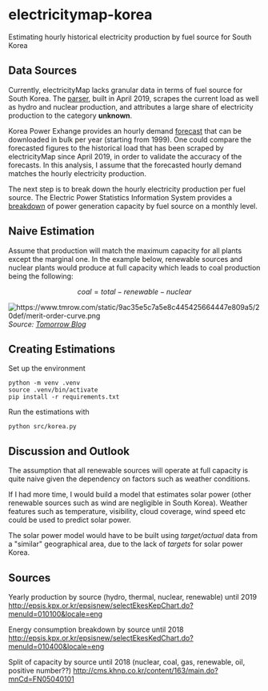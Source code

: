 # electricitymap-korea
Estimating hourly historical electricity production by fuel source for South Korea

## Data Sources
Currently, electricityMap lacks granular data in terms of fuel source for South Korea. The [parser](https://github.com/tmrowco/electricitymap-contrib/pull/1816/files), built in April 2019,  scrapes the current load as well as hydro and nuclear production, and attributes a large share of electricity production to the category **unknown**.

Korea Power Exhange provides an hourly demand [forecast](http://www.kpx.or.kr/www/contents.do?key=223) that can be downloaded in bulk per year (starting from 1999). One could compare the forecasted figures to the historical load that has been scraped by electricityMap since April 2019, in order to validate the accuracy of the forecasts. In this analysis, I assume that the forecasted hourly demand matches the hourly electricity production. 

<!-- **Cross check using this: http://epsis.kpx.or.kr/epsisnew/selectEkgeEpsAepChart.do?menuId=030200** -->

The next step is to break down the hourly electricity production per fuel source. The Electric Power Statistics Information System provides a [breakdown](
http://epsis.kpx.or.kr/epsisnew/selectEkpoBftChart.do?menuId=020100) of power generation capacity by fuel source on a monthly level.

## Naive Estimation
Assume that production will match the maximum capacity for all plants except the marginal one. In the example below, renewable sources and nuclear plants would produce at full capacity which leads to coal production being the following:

$$coal = total - renewable - nuclear$$

<img src="https://www.tmrow.com/static/9ac35e5c7a5e8c445425664447e809a5/20def/merit-order-curve.png" title="https://www.tmrow.com/static/9ac35e5c7a5e8c445425664447e809a5/20def/merit-order-curve.png">_Source: [Tomorrow Blog](https://www.tmrow.com/static/9ac35e5c7a5e8c445425664447e809a5/20def/merit-order-curve.png)_

## Creating Estimations

Set up the environment

```
python -m venv .venv
source .venv/bin/activate
pip install -r requirements.txt
```
Run the estimations with 

```
python src/korea.py
```


## Discussion and Outlook
The assumption that all renewable sources will operate at full capacity is quite naive given the dependency on factors such as weather conditions.

If I had more time, I would build a model that estimates solar power (other renewable sources such as wind are negligible in South Korea). Weather features such as temperature, visibility, cloud coverage, wind speed etc could be used to predict solar power. 

The solar power model would have to be built using _target/actual_ data from a "similar" geographical area, due to the lack of _targets_ for solar power Korea. 



## Sources
Yearly production by source (hydro, thermal, nuclear, renewable) until 2019
http://epsis.kpx.or.kr/epsisnew/selectEkesKepChart.do?menuId=010100&locale=eng 

Energy consumption breakdown by source until 2018
http://epsis.kpx.or.kr/epsisnew/selectEkesKedChart.do?menuId=010400&locale=eng

Split of capacity by source until 2018 (nuclear, coal, gas, renewable, oil, positive number??) http://cms.khnp.co.kr/content/163/main.do?mnCd=FN05040101
